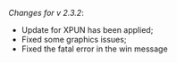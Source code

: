 _Changes for v 2.3.2_:
- Update for XPUN has been applied;
- Fixed some graphics issues;
- Fixed the fatal error in the win message
